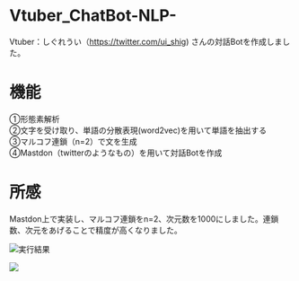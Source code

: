 # Vtuber_ChatBot-NLP-
Vtuber：しぐれうい（https://twitter.com/ui_shig) さんの対話Botを作成しました。<Br>
# 機能<Br>
①形態素解析<Br>
②文字を受け取り、単語の分散表現(word2vec)を用いて単語を抽出する<Br>
③マルコフ連鎖（n=2）で文を生成<Br>
④Mastdon（twitterのようなもの）を用いて対話Botを作成<Br>
# 所感
Mastdon上で実装し、マルコフ連鎖をn=2、次元数を1000にしました。連鎖数、次元をあげることで精度が高くなりました。<Br>
  
![実行結果](https://github.com/warabinbin/Vtuber_ChatBot-NLP-/issues/1#issue-1267543296)
  
<img src="https://user-images.githubusercontent.com/64608456/173075430-3c0e93ac-7ee7-47cb-8b9a-f166daab046a.png">
